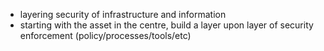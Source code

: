 - layering security of infrastructure and information
- starting with the asset in the centre, build a layer upon layer of security enforcement (policy/processes/tools/etc)
